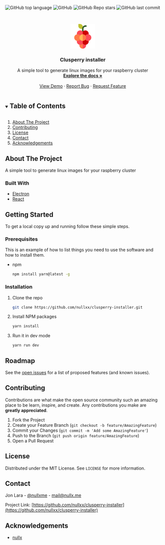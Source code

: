 ![GitHub top language](https://img.shields.io/github/languages/top/nullxx/clusperry-installer?style=for-the-badge)
![GitHub](https://img.shields.io/github/license/nullxx/clusperry-installer?style=for-the-badge&v=2)
![GitHub Repo stars](https://img.shields.io/github/stars/nullxx/clusperry-installer?style=for-the-badge)
![GitHub last commit](https://img.shields.io/github/last-commit/nullxx/clusperry-installer?style=for-the-badge)



<!-- PROJECT LOGO -->
<br />
<p align="center">
  <a href="https://github.com/nullxx/clusperry-installer">
    <img src="icon.png" alt="Logo" width="80" height="80">
  </a>

  <h3 align="center">Clusperry installer</h3>

  <p align="center">
    A simple tool to generate linux images for your raspberry cluster
    <br />
    <a href="https://github.com/nullxx/clusperry-installer"><strong>Explore the docs »</strong></a>
    <br />
    <br />
    <a href="https://sh.nullx.me/clusperry-demo">View Demo</a>
    ·
    <a href="https://github.com/nullxx/clusperry-installer/issues">Report Bug</a>
    ·
    <a href="https://github.com/nullxx/clusperry-installer/issues">Request Feature</a>
  </p>
</p>



<!-- TABLE OF CONTENTS -->
<details open="open">
  <summary><h2 style="display: inline-block">Table of Contents</h2></summary>
  <ol>
    <li>
      <a href="#about-the-project">About The Project</a>
    </li>
    <li><a href="#contributing">Contributing</a></li>
    <li><a href="#license">License</a></li>
    <li><a href="#contact">Contact</a></li>
    <li><a href="#acknowledgements">Acknowledgements</a></li>
  </ol>
</details>



<!-- ABOUT THE PROJECT -->
## About The Project

A simple tool to generate linux images for your raspberry cluster

### Built With

* [Electron](https://www.electronjs.org/)
* [React](https://reactjs.org/)


<!-- GETTING STARTED -->
## Getting Started

To get a local copy up and running follow these simple steps.

### Prerequisites

This is an example of how to list things you need to use the software and how to install them.
* npm
  ```sh
  npm install yarn@latest -g
  ```

### Installation

1. Clone the repo
   ```sh
   git clone https://github.com/nullxx/clusperry-installer.git
   ```
2. Install NPM packages
   ```sh
   yarn install
   ```
3. Run it in dev mode
   ```sh
   yarn run dev
   ```

<!-- ROADMAP -->
## Roadmap

See the [open issues](https://github.com/nullxx/clusperry-installer/issues) for a list of proposed features (and known issues).

<!-- CONTRIBUTING -->
## Contributing

Contributions are what make the open source community such an amazing place to be learn, inspire, and create. Any contributions you make are **greatly appreciated**.

1. Fork the Project
2. Create your Feature Branch (`git checkout -b feature/AmazingFeature`)
3. Commit your Changes (`git commit -m 'Add some AmazingFeature'`)
4. Push to the Branch (`git push origin feature/AmazingFeature`)
5. Open a Pull Request

<!-- LICENSE -->
## License

Distributed under the MIT License. See `LICENSE` for more information.

<!-- CONTACT -->
## Contact

Jon Lara - [@nullxme](https://twitter.com/https://twitter.com/nullxme) - mail@nullx.me

Project Link: [https://github.com/nullxx/clusperry-installer](https://github.com/nullxx/clusperry-installer)


<!-- ACKNOWLEDGEMENTS -->
## Acknowledgements

* [nullx](https://nullx.me)
